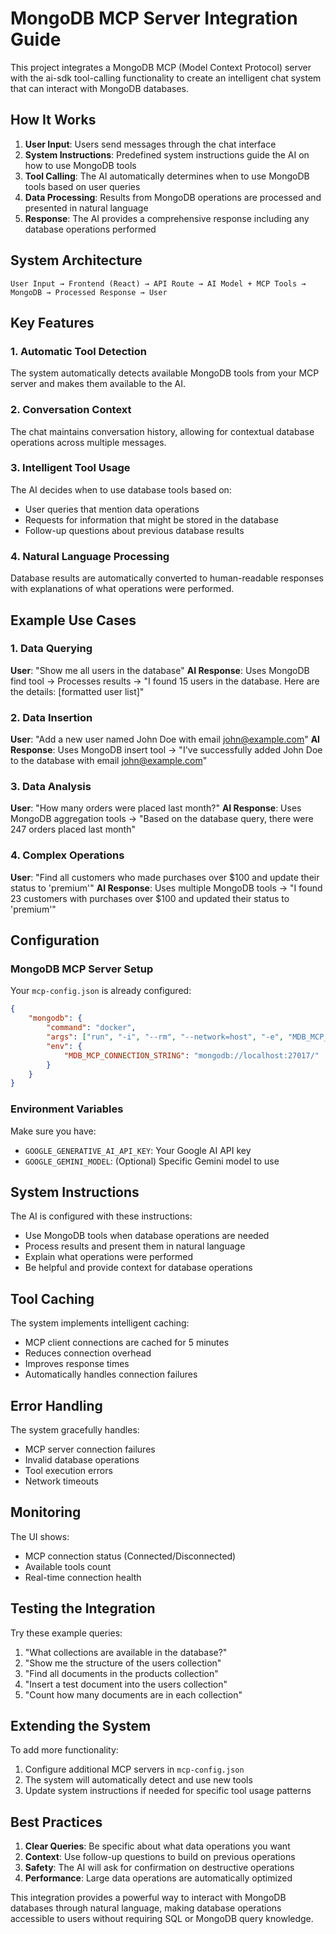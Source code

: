 # MongoDB MCP Server Integration Guide

This project integrates a MongoDB MCP (Model Context Protocol) server with the ai-sdk tool-calling functionality to create an intelligent chat system that can interact with MongoDB databases.

## How It Works

1. **User Input**: Users send messages through the chat interface
2. **System Instructions**: Predefined system instructions guide the AI on how to use MongoDB tools
3. **Tool Calling**: The AI automatically determines when to use MongoDB tools based on user queries
4. **Data Processing**: Results from MongoDB operations are processed and presented in natural language
5. **Response**: The AI provides a comprehensive response including any database operations performed

## System Architecture

```
User Input → Frontend (React) → API Route → AI Model + MCP Tools → MongoDB → Processed Response → User
```

## Key Features

### 1. Automatic Tool Detection
The system automatically detects available MongoDB tools from your MCP server and makes them available to the AI.

### 2. Conversation Context
The chat maintains conversation history, allowing for contextual database operations across multiple messages.

### 3. Intelligent Tool Usage
The AI decides when to use database tools based on:
- User queries that mention data operations
- Requests for information that might be stored in the database
- Follow-up questions about previous database results

### 4. Natural Language Processing
Database results are automatically converted to human-readable responses with explanations of what operations were performed.

## Example Use Cases

### 1. Data Querying
**User**: "Show me all users in the database"
**AI Response**: Uses MongoDB find tool → Processes results → "I found 15 users in the database. Here are the details: [formatted user list]"

### 2. Data Insertion
**User**: "Add a new user named John Doe with email john@example.com"
**AI Response**: Uses MongoDB insert tool → "I've successfully added John Doe to the database with email john@example.com"

### 3. Data Analysis
**User**: "How many orders were placed last month?"
**AI Response**: Uses MongoDB aggregation tools → "Based on the database query, there were 247 orders placed last month"

### 4. Complex Operations
**User**: "Find all customers who made purchases over $100 and update their status to 'premium'"
**AI Response**: Uses multiple MongoDB tools → "I found 23 customers with purchases over $100 and updated their status to 'premium'"

## Configuration

### MongoDB MCP Server Setup
Your `mcp-config.json` is already configured:
```json
{
    "mongodb": {
        "command": "docker",
        "args": ["run", "-i", "--rm", "--network=host", "-e", "MDB_MCP_CONNECTION_STRING", "mcp/mongodb"],
        "env": {
            "MDB_MCP_CONNECTION_STRING": "mongodb://localhost:27017/"
        }
    }
}
```

### Environment Variables
Make sure you have:
- `GOOGLE_GENERATIVE_AI_API_KEY`: Your Google AI API key
- `GOOGLE_GEMINI_MODEL`: (Optional) Specific Gemini model to use

## System Instructions

The AI is configured with these instructions:
- Use MongoDB tools when database operations are needed
- Process results and present them in natural language
- Explain what operations were performed
- Be helpful and provide context for database operations

## Tool Caching

The system implements intelligent caching:
- MCP client connections are cached for 5 minutes
- Reduces connection overhead
- Improves response times
- Automatically handles connection failures

## Error Handling

The system gracefully handles:
- MCP server connection failures
- Invalid database operations
- Tool execution errors
- Network timeouts

## Monitoring

The UI shows:
- MCP connection status (Connected/Disconnected)
- Available tools count
- Real-time connection health

## Testing the Integration

Try these example queries:
1. "What collections are available in the database?"
2. "Show me the structure of the users collection"
3. "Find all documents in the products collection"
4. "Insert a test document into the users collection"
5. "Count how many documents are in each collection"

## Extending the System

To add more functionality:
1. Configure additional MCP servers in `mcp-config.json`
2. The system will automatically detect and use new tools
3. Update system instructions if needed for specific tool usage patterns

## Best Practices

1. **Clear Queries**: Be specific about what data operations you want
2. **Context**: Use follow-up questions to build on previous operations
3. **Safety**: The AI will ask for confirmation on destructive operations
4. **Performance**: Large data operations are automatically optimized

This integration provides a powerful way to interact with MongoDB databases through natural language, making database operations accessible to users without requiring SQL or MongoDB query knowledge.